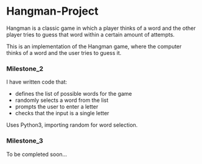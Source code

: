 # Hangman-Project
Hangman is a classic game in which a player thinks of a word and the other player tries to guess that word within a certain amount of attempts.

This is an implementation of the Hangman game, where the computer thinks of a word and the user tries to guess it. 

### Milestone_2

I have written code that:
- defines the list of possible words for the game 
- randomly selects a word from the list
- prompts the user to enter a letter 
- checks that the input is a single letter

Uses Python3, importing random for word selection.

### Milestone_3
To be completed soon...
